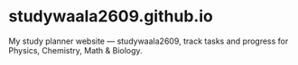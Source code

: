 # studywaala2609.github.io
My study planner website — studywaala2609, track tasks and progress for Physics, Chemistry, Math &amp; Biology.
